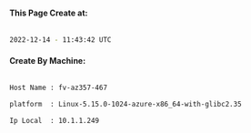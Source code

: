 
   
#### This Page Create at:

```bash

2022-12-14 - 11:43:42 UTC

```

#### Create By Machine:

```bash

Host Name : fv-az357-467

platform  : Linux-5.15.0-1024-azure-x86_64-with-glibc2.35

Ip Local  : 10.1.1.249

```


